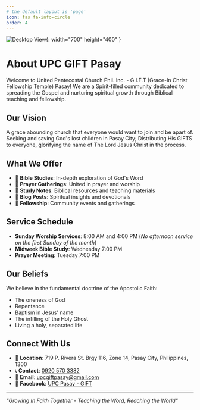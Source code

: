 ```yaml
---
# the default layout is 'page'
icon: fas fa-info-circle
order: 4
---
```


![Desktop View](https://scontent.fmnl13-3.fna.fbcdn.net/v/t39.30808-6/489913913_1082154687281962_7484401049065354673_n.jpg?_nc_cat=107&ccb=1-7&_nc_sid=f727a1&_nc_eui2=AeHXZAOfnccPWymbyR5hUse7LJOg9RwPEpEsk6D1HA8SkfnEaaplo5UrKBaXp5669dIBP6Gr-asfyz6ik5qFJ7Yo&_nc_ohc=tlD6FopT8hQQ7kNvwEKK_5o&_nc_oc=Adl9PTpmn8I4zDhR7TzQyeL8Al4oLC-9qjuFNx8k-UjTHaZ9bY0LZlwjz7RaqQe4tcH0CsJBSItGh8IRkdcGRWAX&_nc_zt=23&_nc_ht=scontent.fmnl13-3.fna&_nc_gid=6xWPLq1M4Depom5hitUJDA&oh=00_AfKeFqcs4151M5tW7Xyz1VFIBa5lpT_cykOC2BgB-9r6Ow&oe=682084BB){: width="700" height="400" }

# About UPC GIFT Pasay

Welcome to United Pentecostal Church Phil. Inc. - G.I.F.T (Grace-In Christ Fellowship Temple) Pasay! We are a Spirit-filled community dedicated to spreading the Gospel and nurturing spiritual growth through Biblical teaching and fellowship.

## Our Vision

A grace abounding church that everyone would want to join and be apart of. Seeking and saving God's lost children in Pasay City; Distributing His GIFTS to everyone, glorifying the name of The Lord Jesus Christ in the process.

## What We Offer

- 📖 **Bible Studies**: In-depth exploration of God's Word
- 🙏 **Prayer Gatherings**: United in prayer and worship
- 📝 **Study Notes**: Biblical resources and teaching materials
- 💭 **Blog Posts**: Spiritual insights and devotionals
- 🤝 **Fellowship**: Community events and gatherings

## Service Schedule

- **Sunday Worship Services**: 8:00 AM and 4:00 PM (_No afternoon service on the first Sunday of the month_)
- **Midweek Bible Study**: Wednesday 7:00 PM
- **Prayer Meeting**: Tuesday 7:00 PM

## Our Beliefs

We believe in the fundamental doctrine of the Apostolic Faith:

- The oneness of God
- Repentance
- Baptism in Jesus' name
- The infilling of the Holy Ghost
- Living a holy, separated life

## Connect With Us

- 📍 **Location**: 719 P. Rivera St. Brgy 116, Zone 14, Pasay City, Philippines, 1300
- 📞 **Contact**: <a href="tel:09205703382">0920 570 3382</a>
- 📧 **Email**: <a href="mailto:upcgiftpasay@gmail.com">upcgiftpasay@gmail.com</a>
- 📱 **Facebook**: <a href="https://www.facebook.com/GIFTPASAY" target="_blank">UPC Pasay - GIFT</a>

---

_"Growing In Faith Together - Teaching the Word, Reaching the World"_
